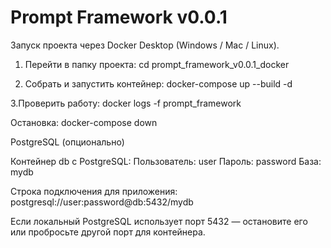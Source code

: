 # Prompt Framework v0.0.1

Запуск проекта через Docker Desktop (Windows / Mac / Linux).

1. Перейти в папку проекта:
cd prompt_framework_v0.0.1_docker

2. Собрать и запустить контейнер:
docker-compose up --build -d

3.Проверить работу:
docker logs -f prompt_framework

Остановка:
docker-compose down

PostgreSQL (опционально)

Контейнер db с PostgreSQL:
Пользователь: user
Пароль: password
База: mydb

Строка подключения для приложения:
postgresql://user:password@db:5432/mydb

Если локальный PostgreSQL использует порт 5432 — остановите его или пробросьте другой порт для контейнера.
